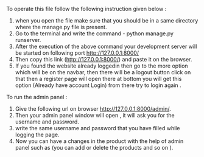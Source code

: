To operate this file follow the following instruction given below :

1. when you open the file make sure that you should be in a same directory where the manage.py file is present. 
2. Go to the terminal and write the command - python manage.py runserver.
3. After the execution of the above command your development server will be started on following port http://127.0.0.1:8000/
4. Then copy this link (http://127.0.0.1:8000/) and paste it on the browser.
5. If you found the website already loggedin then go to the more option which will be on the navbar, then there will be a logout button click on that then a register page will open there at bottom you will get this 
   option (Already have account Login) from  there try to login again . 



To run the admin panel :

1. Give the following url on browser http://127.0.0.1:8000/admin/.
2. Then your admin panel window will open , it will ask you for the username and password.
3. write the same username and password that you have filled while logging the page.
4. Now you can have a changes in the product with the help of admin panel such as (you can add or delete the products and so on ).
   
    
